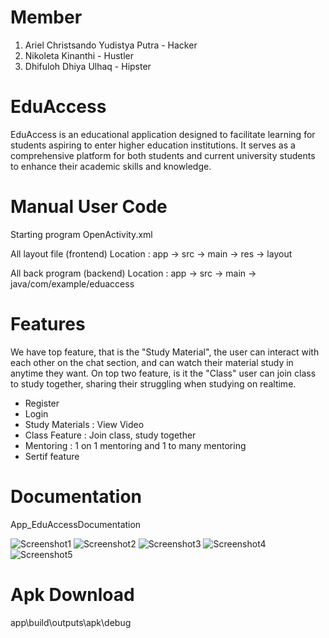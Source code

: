 # Member
1) Ariel Christsando Yudistya Putra - Hacker
2) Nikoleta Kinanthi - Hustler
3) Dhifuloh Dhiya Ulhaq - Hipster

# EduAccess
EduAccess is an educational application designed to facilitate learning for students aspiring to enter higher education institutions. It serves as a comprehensive platform for both students and current university students to enhance their academic skills and knowledge.

# Manual User Code
Starting program OpenActivity.xml

All layout file (frontend)
Location : app -> src -> main -> res -> layout

All back program (backend)
Location : app -> src -> main -> java/com/example/eduaccess


# Features
We have top feature, that is the "Study Material", the user can interact with each other on the chat section, and can watch their material study in anytime they want.
On top two feature, is it the "Class" user can join class to study together, sharing their struggling when studying on realtime. 
- Register
- Login <include register>
- Study Materials : View Video
- Class Feature   : Join class, study together
- Mentoring       : 1 on 1 mentoring and 1 to many mentoring
- Sertif feature

# Documentation
App_EduAccessDocumentation

![Screenshot1]("C:EduAccess\App_EduAccess\LoginApp.png")
![Screenshot2]("C:EduAccess\App_EduAccess\RegisterApp.png")
![Screenshot3]("C:EduAccess\App_EduAccess\SplashApp.png")
![Screenshot4]("C:EduAccess\App_EduAccess\VideoApp.png")
![Screenshot5]("C:EuAcces\App_EduAccess\HoneApp.png")

# Apk Download
app\build\outputs\apk\debug
